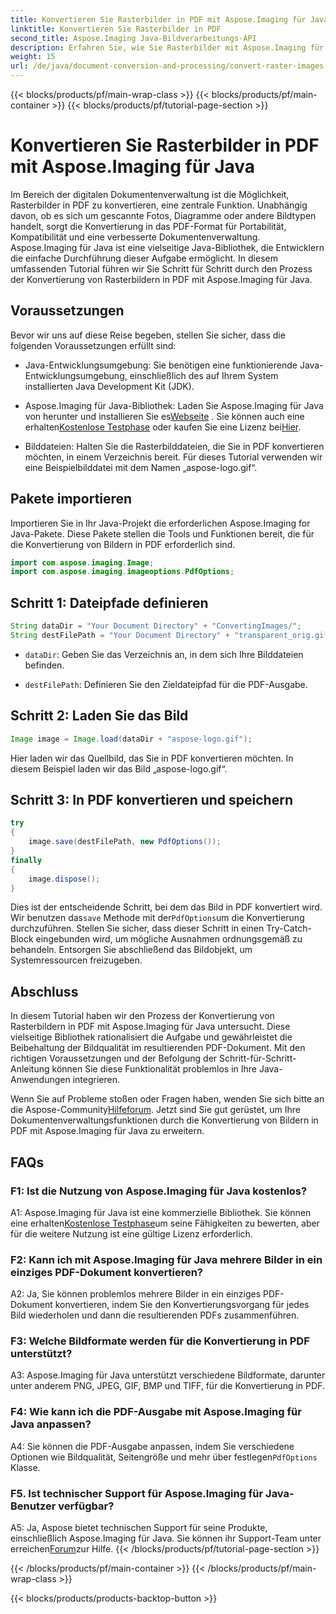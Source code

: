 ```yaml
---
title: Konvertieren Sie Rasterbilder in PDF mit Aspose.Imaging für Java
linktitle: Konvertieren Sie Rasterbilder in PDF
second_title: Aspose.Imaging Java-Bildverarbeitungs-API
description: Erfahren Sie, wie Sie Rasterbilder mit Aspose.Imaging für Java in PDF konvertieren. Einfache Schritte für hochwertige Ergebnisse.
weight: 15
url: /de/java/document-conversion-and-processing/convert-raster-images-to-pdf/
---
```


{{< blocks/products/pf/main-wrap-class >}}
{{< blocks/products/pf/main-container >}}
{{< blocks/products/pf/tutorial-page-section >}}

# Konvertieren Sie Rasterbilder in PDF mit Aspose.Imaging für Java

Im Bereich der digitalen Dokumentenverwaltung ist die Möglichkeit, Rasterbilder in PDF zu konvertieren, eine zentrale Funktion. Unabhängig davon, ob es sich um gescannte Fotos, Diagramme oder andere Bildtypen handelt, sorgt die Konvertierung in das PDF-Format für Portabilität, Kompatibilität und eine verbesserte Dokumentenverwaltung. Aspose.Imaging für Java ist eine vielseitige Java-Bibliothek, die Entwicklern die einfache Durchführung dieser Aufgabe ermöglicht. In diesem umfassenden Tutorial führen wir Sie Schritt für Schritt durch den Prozess der Konvertierung von Rasterbildern in PDF mit Aspose.Imaging für Java.

## Voraussetzungen

Bevor wir uns auf diese Reise begeben, stellen Sie sicher, dass die folgenden Voraussetzungen erfüllt sind:

- Java-Entwicklungsumgebung: Sie benötigen eine funktionierende Java-Entwicklungsumgebung, einschließlich des auf Ihrem System installierten Java Development Kit (JDK).

-  Aspose.Imaging für Java-Bibliothek: Laden Sie Aspose.Imaging für Java von herunter und installieren Sie es[Webseite](https://releases.aspose.com/imaging/java/) . Sie können auch eine erhalten[Kostenlose Testphase](https://releases.aspose.com/) oder kaufen Sie eine Lizenz bei[Hier](https://purchase.aspose.com/buy).

- Bilddateien: Halten Sie die Rasterbilddateien, die Sie in PDF konvertieren möchten, in einem Verzeichnis bereit. Für dieses Tutorial verwenden wir eine Beispielbilddatei mit dem Namen „aspose-logo.gif“.

## Pakete importieren

Importieren Sie in Ihr Java-Projekt die erforderlichen Aspose.Imaging for Java-Pakete. Diese Pakete stellen die Tools und Funktionen bereit, die für die Konvertierung von Bildern in PDF erforderlich sind.

```java
import com.aspose.imaging.Image;
import com.aspose.imaging.imageoptions.PdfOptions;
```

## Schritt 1: Dateipfade definieren

```java
String dataDir = "Your Document Directory" + "ConvertingImages/";
String destFilePath = "Your Document Directory" + "transparent_orig.gif.pdf";
```

- `dataDir`: Geben Sie das Verzeichnis an, in dem sich Ihre Bilddateien befinden.

- `destFilePath`: Definieren Sie den Zieldateipfad für die PDF-Ausgabe.

## Schritt 2: Laden Sie das Bild

```java
Image image = Image.load(dataDir + "aspose-logo.gif");
```

Hier laden wir das Quellbild, das Sie in PDF konvertieren möchten. In diesem Beispiel laden wir das Bild „aspose-logo.gif“.

## Schritt 3: In PDF konvertieren und speichern

```java
try
{
    image.save(destFilePath, new PdfOptions());
}
finally
{
    image.dispose();
}
```

 Dies ist der entscheidende Schritt, bei dem das Bild in PDF konvertiert wird. Wir benutzen das`save` Methode mit der`PdfOptions`um die Konvertierung durchzuführen. Stellen Sie sicher, dass dieser Schritt in einen Try-Catch-Block eingebunden wird, um mögliche Ausnahmen ordnungsgemäß zu behandeln. Entsorgen Sie abschließend das Bildobjekt, um Systemressourcen freizugeben.

## Abschluss

In diesem Tutorial haben wir den Prozess der Konvertierung von Rasterbildern in PDF mit Aspose.Imaging für Java untersucht. Diese vielseitige Bibliothek rationalisiert die Aufgabe und gewährleistet die Beibehaltung der Bildqualität im resultierenden PDF-Dokument. Mit den richtigen Voraussetzungen und der Befolgung der Schritt-für-Schritt-Anleitung können Sie diese Funktionalität problemlos in Ihre Java-Anwendungen integrieren.

 Wenn Sie auf Probleme stoßen oder Fragen haben, wenden Sie sich bitte an die Aspose-Community[Hilfeforum](https://forum.aspose.com/). Jetzt sind Sie gut gerüstet, um Ihre Dokumentenverwaltungsfunktionen durch die Konvertierung von Bildern in PDF mit Aspose.Imaging für Java zu erweitern.

## FAQs

### F1: Ist die Nutzung von Aspose.Imaging für Java kostenlos?

 A1: Aspose.Imaging für Java ist eine kommerzielle Bibliothek. Sie können eine erhalten[Kostenlose Testphase](https://releases.aspose.com/)um seine Fähigkeiten zu bewerten, aber für die weitere Nutzung ist eine gültige Lizenz erforderlich.

### F2: Kann ich mit Aspose.Imaging für Java mehrere Bilder in ein einziges PDF-Dokument konvertieren?

A2: Ja, Sie können problemlos mehrere Bilder in ein einziges PDF-Dokument konvertieren, indem Sie den Konvertierungsvorgang für jedes Bild wiederholen und dann die resultierenden PDFs zusammenführen.

### F3: Welche Bildformate werden für die Konvertierung in PDF unterstützt?

A3: Aspose.Imaging für Java unterstützt verschiedene Bildformate, darunter unter anderem PNG, JPEG, GIF, BMP und TIFF, für die Konvertierung in PDF.

### F4: Wie kann ich die PDF-Ausgabe mit Aspose.Imaging für Java anpassen?

 A4: Sie können die PDF-Ausgabe anpassen, indem Sie verschiedene Optionen wie Bildqualität, Seitengröße und mehr über festlegen`PdfOptions` Klasse.

### F5. Ist technischer Support für Aspose.Imaging für Java-Benutzer verfügbar?

 A5: Ja, Aspose bietet technischen Support für seine Produkte, einschließlich Aspose.Imaging für Java. Sie können ihr Support-Team unter erreichen[Forum](https://forum.aspose.com/)zur Hilfe.
{{< /blocks/products/pf/tutorial-page-section >}}

{{< /blocks/products/pf/main-container >}}
{{< /blocks/products/pf/main-wrap-class >}}

{{< blocks/products/products-backtop-button >}}
